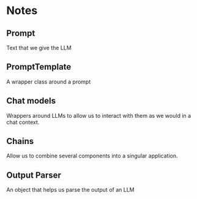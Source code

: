 # Notes

## Prompt

Text that we give the LLM

## PromptTemplate

A wrapper class around a prompt

## Chat models

Wrappers around LLMs to allow us to interact with them as we would in a chat context.

## Chains

Allow us to combine several components into a singular application.

## Output Parser

An object that helps us parse the output of an LLM

